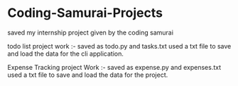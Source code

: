# Coding-Samurai-Projects
saved my internship project given by the coding samurai 


todo list project work :- saved as todo.py and tasks.txt
                          used a txt file to save and load the data for the cli application.

Expense Tracking project Work :- saved as expense.py and expenses.txt 
                                 used a txt file to save and load the data for the project.
